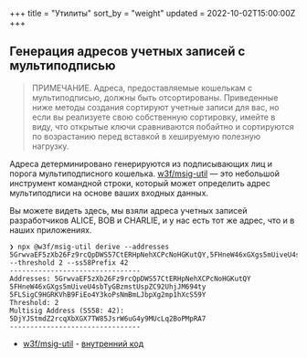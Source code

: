 +++
title = "Утилиты"
sort_by = "weight"
updated = 2022-10-02T15:00:00Z
+++

## Генерация адресов учетных записей с мультиподписью

> ПРИМЕЧАНИЕ. Адреса, предоставляемые кошелькам с мультиподписью, должны быть отсортированы. Приведенные ниже методы создания сортируют учетные записи для вас, но если вы реализуете свою собственную сортировку, имейте в виду, что открытые ключи сравниваются побайтно и сортируются по возрастанию перед вставкой в хешируемую полезную нагрузку.

Адреса детерминировано генерируются из подписывающих лиц и порога мультиподписного кошелька. [w3f/msig-util](https://www.npmjs.com/package/@w3f/msig-util) — это небольшой инструмент командной строки, который может определить адрес мультиподписи на основе ваших входных данных.

Вы можете видеть здесь, мы взяли адреса учетных записей разработчиков ALICE, BOB и CHARLIE, и у нас есть тот же адрес, что и в наших приложениях.

```
❯ npx @w3f/msig-util derive --addresses 5GrwvaEF5zXb26Fz9rcQpDWS57CtERHpNehXCPcNoHGKutQY,5FHneW46xGXgs5mUiveU4sbTyGBzmstUspZC92UhjJM694ty,5FLSigC9HGRKVhB9FiEo4Y3koPsNmBmLJbpXg2mp1hXcS59Y --threshold 2 --ss58Prefix 42
--------------------------------
Addresses: 5GrwvaEF5zXb26Fz9rcQpDWS57CtERHpNehXCPcNoHGKutQY 5FHneW46xGXgs5mUiveU4sbTyGBzmstUspZC92UhjJM694ty 5FLSigC9HGRKVhB9FiEo4Y3koPsNmBmLJbpXg2mp1hXcS59Y
Threshold: 2
Multisig Address (SS58: 42): 5DjYJStmdZ2rcqXbXGX7TW85JsrW6uG4y9MUcLq2BoPMpRA7
--------------------------------
```

* [w3f/msig-util](https://www.npmjs.com/package/@w3f/msig-util) - [внутренний код](https://github.com/lsaether/msig-util/blob/master/src/actions/deriveAddress.ts)
